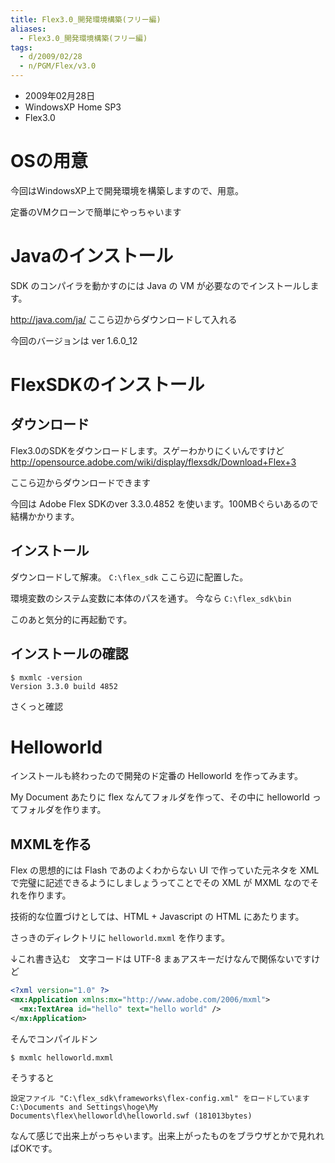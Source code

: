 ```yaml
---
title: Flex3.0_開発環境構築(フリー編)
aliases:
  - Flex3.0_開発環境構築(フリー編)
tags:
  - d/2009/02/28
  - n/PGM/Flex/v3.0
---
```


- 2009年02月28日
- WindowsXP Home SP3
- Flex3.0

OSの用意
================================================================================
今回はWindowsXP上で開発環境を構築しますので、用意。

定番のVMクローンで簡単にやっちゃいます

Javaのインストール
================================================================================
SDK のコンパイラを動かすのには Java の VM が必要なのでインストールします。

http://java.com/ja/ ここら辺からダウンロードして入れる

今回のバージョンは ver 1.6.0_12

FlexSDKのインストール
================================================================================
ダウンロード
--------------------------------------------------------------------------------
Flex3.0のSDKをダウンロードします。スゲーわかりにくいんですけど http://opensource.adobe.com/wiki/display/flexsdk/Download+Flex+3

ここら辺からダウンロードできます

今回は Adobe Flex SDKのver 3.3.0.4852 を使います。100MBぐらいあるので結構かかります。

インストール
--------------------------------------------------------------------------------
ダウンロードして解凍。 `C:\flex_sdk` ここら辺に配置した。

環境変数のシステム変数に本体のパスを通す。
今なら `C:\flex_sdk\bin`

このあと気分的に再起動です。


インストールの確認
--------------------------------------------------------------------------------
```
$ mxmlc -version
Version 3.3.0 build 4852
```

さくっと確認



Helloworld
================================================================================
インストールも終わったので開発のド定番の Helloworld を作ってみます。

My Document あたりに flex なんてフォルダを作って、その中に helloworld ってフォルダを作ります。

MXMLを作る
--------------------------------------------------------------------------------
Flex の思想的には Flash であのよくわからない UI で作っていた元ネタを XML で完璧に記述できるようにしましょうってことでその XML が MXML なのでそれを作ります。

技術的な位置づけとしては、HTML + Javascript の HTML にあたります。

さっきのディレクトリに `helloworld.mxml` を作ります。

↓これ書き込む　文字コードは UTF-8 まぁアスキーだけなんで関係ないですけど

```xml
<?xml version="1.0" ?>
<mx:Application xmlns:mx="http://www.adobe.com/2006/mxml">
  <mx:TextArea id="hello" text="hello world" />
</mx:Application>
```

そんでコンパイルドン

```
$ mxmlc helloworld.mxml
```

そうすると

```
設定ファイル "C:\flex_sdk\frameworks\flex-config.xml" をロードしています
C:\Documents and Settings\hoge\My Documents\flex\helloworld\helloworld.swf (181013bytes)
```

なんて感じで出来上がっちゃいます。出来上がったものをブラウザとかで見れればOKです。


